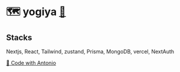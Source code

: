 # 🗺️ yogiya [🔗](https://yogiya.vercel.app/trips)

## Stacks

Nextjs, React, Tailwind, zustand, Prisma, MongoDB, vercel, NextAuth

[🙏 Code with Antonio](https://www.youtube.com/watch?v=c_-b*isI4vg)
